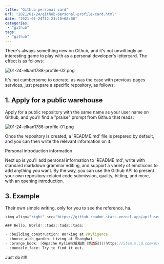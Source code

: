 ```yaml
---
title: "Github personal card"
url: "2021/01/24/github-personal-profile-card.html"
date: "2021-01-24T12:21:10+08:00"
categories:
 - "github"
tags:
 - "github"
---
```


There's always something new on    Github, and it's not unwittingly an interesting game to play with as a personal developer's lettercard. The effect is as follows:

![01-24-elkan1788-profile-02.png](http://myblog.lisenhui.cn/2021/01-24-elkan1788-profile-02.png-alias)

It's not cumbersome to operate, as was the case with previous pages services, just prepare a specific repository, as follows:

<!--more-->

## 1. Apply for a public warehouse

Apply for a public repository with the same name as your user name on Github, and you'll find a "praise" prompt from Github that reads:

![01-24-elkan1788-profile-01.png](http://myblog.lisenhui.cn/2021/01-24-elkan1788-profile-01.png-alias)


Once the repository is created, a 'README.md' file is prepared by default, and you can then write the relevant information on it. 

Personal introduction information

Next up is you'll add personal information to 'README.md', write with standard markdown grammar editing, and support a variety of emoticons to add anything you want. By the way, you can use the Github API to present your own repository-related code submission, quality, hitting, and more, with an opening introduction. 

## 3. Example

Their own simple writing, only for you to see the reference, ha.


```java
<img align="right" src="https://github-readme-stats.vercel.app/api?username=elkan1788&show_icons=true&icon_color=CE1D2D&text_color=718096&bg_color=ffffff&hide_title=true" />

### Hello, World! :tada::tada::tada:

- :building_construction: Working at @Kyligence
- :house_with_garden: Living at Shanghai
- :orange_book: [《Apache Kylin权威指南（第2版）》](https://item.m.jd.com/product/12566389.html)
- :monocle_face: Try to find it out.
```

Just do it!!!


